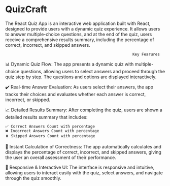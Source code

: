 # QuizCraft
The React Quiz App is an interactive web application built with React, designed to provide users with a dynamic quiz experience. It allows users to answer multiple-choice questions, and at the end of the quiz, users receive a comprehensive results summary, including the percentage of correct, incorrect, and skipped answers.

                                                            Key Fearures

📊 Dynamic Quiz Flow:
The app presents a dynamic quiz with multiple-choice questions, allowing users to select answers and proceed through the quiz step by step. The questions and options are displayed interactively.

✔️ Real-time Answer Evaluation:
As users select their answers, the app tracks their choices and evaluates whether each answer is correct, incorrect, or skipped.

📈 Detailed Results Summary:
After completing the quiz, users are shown a detailed results summary that includes:

    ✅ Correct Answers Count with percentage
    ❌ Incorrect Answers Count with percentage
    ⏸️ Skipped Answers Count with percentage
    
🔢 Instant Calculation of Correctness:
The app automatically calculates and displays the percentage of correct, incorrect, and skipped answers, giving the user an overall assessment of their performance.

🔄 Responsive & Interactive UI:
The interface is responsive and intuitive, allowing users to interact easily with the quiz, select answers, and navigate through the quiz smoothly.

